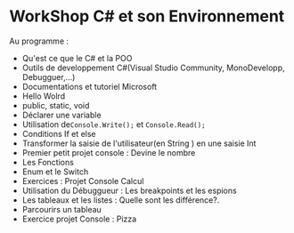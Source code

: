 # WorkShop C# et son Environnement

Au programme :
- Qu'est ce que le C# et la POO
- Outils de developpement C#(Visual Studio Community, MonoDevelopp, Debugguer,...)
- Documentations et tutoriel Microsoft
- Hello Wolrd
- public, static, void
- Déclarer une variable
- Utilisation de```Console.Write();``` et  ``` Console.Read(); ```
- Conditions If et else
- Transformer la saisie de l'utilisateur(en String ) en une saisie Int
- Premier petit projet console : Devine le nombre
- Les Fonctions
- Enum  et le Switch
-  Exercices : Projet Console Calcul
- Utilisation du Débuggueur : Les breakpoints et les espions
- Les tableaux et les listes : Quelle sont les différence?.
- Parcourirs un tableau
- Exercice projet Console : Pizza


